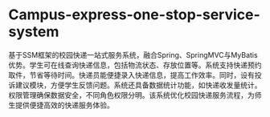 # Campus-express-one-stop-service-system
基于SSM框架的校园快递一站式服务系统，融合Spring、SpringMVC与MyBatis优势。学生可在线查询快递信息，包括物流状态、存放位置等。系统支持快递预约取件，节省等待时间。快递员能便捷录入快递信息，提高工作效率。同时，设有投诉建议模块，方便学生反馈问题。系统还具备数据统计功能，如快递收发量统计。权限管理确保数据安全，不同角色权限分明。该系统优化校园快递服务流程，为师生提供便捷高效的快递服务体验。
